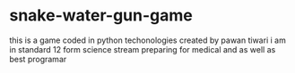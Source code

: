 # snake-water-gun-game
this is a game coded in python techonologies
created by pawan tiwari
 i am in standard 12
 form science stream
 preparing for medical and as well as best programar
